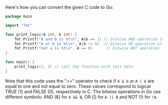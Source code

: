 Here's how you can convert the given C code to Go:

```go
package main

import "fmt"

func print_logic(A int, b int) {
	fmt.Printf("A and b is %t\n", A&b == 1) // bitwise AND operation in Go
	fmt.Printf("A or b is %t\n", A|b != 0)  // bitwise OR operation in Go
	fmt.Printf("not a is %t\n", A == 0)      // bitwise NOT operation in Go
}

func main() {
	print_logic(2, 3) // call the function with test data
}
```
Note that this code uses the "==" operator to check if `A & b` or `A | b` are equal to one and not equal to zero. These values correspond to logical TRUE (1) and FALSE (0), respectively in C. The bitwise operations in Go use different symbols: AND (&) for `A && B`, OR (|) for `A || B` and NOT (!) for `!A`.
